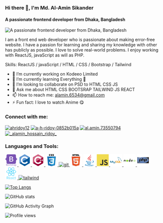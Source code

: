 ### Hi there 👋, I'm Md. Al-Amin Sikander
#### A passionate frontend developer from Dhaka, Bangladesh
![A passionate frontend developer from Dhaka, Bangladesh](https://pbs.twimg.com/profile_banners/1037271527392047104/1644955415/600x200)

I am a front end web developer who is passionate about making error-free website. I have a passion for learning and sharing my knowledge with other has publicly as possible. I love to solve real-world problems. I enjoy working with ReactJS, javaScript as will as PHP.

Skills: ReactJS / javaScript / HTML / CSS / Bootstrap / Tailwind

- 🔭 I’m currently working on Kodeeo Limited 
- 🌱 I’m currently learning Everything 🤣 
- 👯 I’m looking to collaborate on PSD to HTML CSS JS 
- 💬 Ask me about HTML CSS BOOTSRAP TAILWIND JS REACT 
- 📫 How to reach me: alamin.6534@gmail.com 
- ⚡ Fun fact: I love to watch Anime 😋 

<h3 align="left">Connect with me:</h3>
<p align="left">
<a href="https://twitter.com/ahridoy12" target="blank"><img align="center" src="https://raw.githubusercontent.com/rahuldkjain/github-profile-readme-generator/master/src/images/icons/Social/twitter.svg" alt="ahridoy12" height="30" width="40" /></a>
<a href="https://linkedin.com/in/a-h-ridoy-0852b015a" target="blank"><img align="center" src="https://raw.githubusercontent.com/rahuldkjain/github-profile-readme-generator/master/src/images/icons/Social/linked-in-alt.svg" alt="a-h-ridoy-0852b015a" height="30" width="40" /></a>
<a href="https://fb.com/al.amin.73550794" target="blank"><img align="center" src="https://raw.githubusercontent.com/rahuldkjain/github-profile-readme-generator/master/src/images/icons/Social/facebook.svg" alt="al.amin.73550794" height="30" width="40" /></a>
<a href="https://instagram.com/_alamin_hossain_ridoy_" target="blank"><img align="center" src="https://raw.githubusercontent.com/rahuldkjain/github-profile-readme-generator/master/src/images/icons/Social/instagram.svg" alt="_alamin_hossain_ridoy_" height="30" width="40" /></a>
</p>
  

<h3 align="left">Languages and Tools:</h3>
<p align="left"> <a href="https://getbootstrap.com" target="_blank" rel="noreferrer"> <img src="https://raw.githubusercontent.com/devicons/devicon/master/icons/bootstrap/bootstrap-plain-wordmark.svg" alt="bootstrap" width="40" height="40"/> </a> <a href="https://www.cprogramming.com/" target="_blank" rel="noreferrer"> <img src="https://raw.githubusercontent.com/devicons/devicon/master/icons/c/c-original.svg" alt="c" width="40" height="40"/> </a> <a href="https://www.w3schools.com/cpp/" target="_blank" rel="noreferrer"> <img src="https://raw.githubusercontent.com/devicons/devicon/master/icons/cplusplus/cplusplus-original.svg" alt="cplusplus" width="40" height="40"/> </a> <a href="https://www.w3schools.com/css/" target="_blank" rel="noreferrer"> <img src="https://raw.githubusercontent.com/devicons/devicon/master/icons/css3/css3-original-wordmark.svg" alt="css3" width="40" height="40"/> </a> <a href="https://git-scm.com/" target="_blank" rel="noreferrer"> <img src="https://www.vectorlogo.zone/logos/git-scm/git-scm-icon.svg" alt="git" width="40" height="40"/> </a> <a href="https://www.w3.org/html/" target="_blank" rel="noreferrer"> <img src="https://raw.githubusercontent.com/devicons/devicon/master/icons/html5/html5-original-wordmark.svg" alt="html5" width="40" height="40"/> </a> <a href="https://www.java.com" target="_blank" rel="noreferrer"> <img src="https://raw.githubusercontent.com/devicons/devicon/master/icons/java/java-original.svg" alt="java" width="40" height="40"/> </a> <a href="https://developer.mozilla.org/en-US/docs/Web/JavaScript" target="_blank" rel="noreferrer"> <img src="https://raw.githubusercontent.com/devicons/devicon/master/icons/javascript/javascript-original.svg" alt="javascript" width="40" height="40"/> </a> <a href="https://www.mysql.com/" target="_blank" rel="noreferrer"> <img src="https://raw.githubusercontent.com/devicons/devicon/master/icons/mysql/mysql-original-wordmark.svg" alt="mysql" width="40" height="40"/> </a> <a href="https://nodejs.org" target="_blank" rel="noreferrer"> <img src="https://raw.githubusercontent.com/devicons/devicon/master/icons/nodejs/nodejs-original-wordmark.svg" alt="nodejs" width="40" height="40"/> </a> <a href="https://www.php.net" target="_blank" rel="noreferrer"> <img src="https://raw.githubusercontent.com/devicons/devicon/master/icons/php/php-original.svg" alt="php" width="40" height="40"/> </a> <a href="https://reactjs.org/" target="_blank" rel="noreferrer"> <img src="https://raw.githubusercontent.com/devicons/devicon/master/icons/react/react-original-wordmark.svg" alt="react" width="40" height="40"/> </a> <a href="https://tailwindcss.com/" target="_blank" rel="noreferrer"> <img src="https://www.vectorlogo.zone/logos/tailwindcss/tailwindcss-icon.svg" alt="tailwind" width="40" height="40"/> </a> </p>

[![Top Langs](https://github-readme-stats.vercel.app/api/top-langs/?username=AlaminSikander)](https://github.com/anuraghazra/github-readme-stats)

![GitHub stats](https://github-readme-stats.vercel.app/api?username=AlaminSikander&show_icons=true)  

![GitHub Activity Graph](https://activity-graph.herokuapp.com/graph?username=AlaminSikander)  

![Profile views](https://gpvc.arturio.dev/AlaminSikander)  
